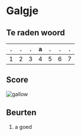 # Galgje

## Te raden woord

|.|.|.|a|.|.|.|
|-|-|-|-|-|-|-|
|1|2|3|4|5|6|7|

## Score
![gallow](./images/1.png)

## Beurten
1. a goed
